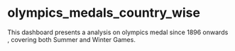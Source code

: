 # olympics_medals_country_wise
This dashboard presents a analysis on olympics medal since 1896 onwards , covering both Summer and Winter Games.
